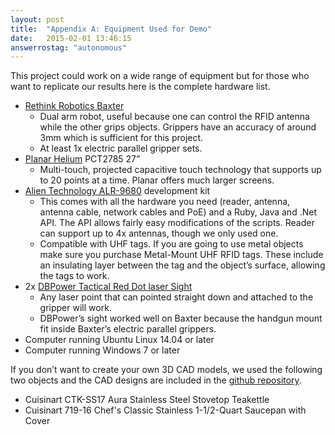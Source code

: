 ```yaml
---
layout: post
title:  "Appendix A: Equipment Used for Demo"
date:   2015-02-01 13:46:15
answerrostag: "autonomous"
---
```


This project could work on a wide range of equipment but for those who want to replicate our results here is the complete hardware list.

* [Rethink Robotics Baxter](http://www.rethinkrobotics.com/)
    * Dual arm robot, useful because one can control the RFID antenna while the other grips objects. Grippers have an accuracy of around 3mm which is sufficient for this project.
    * At least 1x electric parallel gripper sets.
* [Planar Helium](http://www.planar.com/products/desktop-touch-screen-monitors/24-inch/helium/) PCT2785 27”
    * Multi-touch, projected capacitive touch technology that supports up to 20 points at a time. Planar offers much larger screens.
* [Alien Technology ALR-9680](http://www.alientechnology.com/products/readers/commercial-4-port/) development kit
    * This comes with all the hardware you need (reader, antenna, antenna cable, network cables and PoE) and a Ruby, Java and .Net API. The API allows fairly easy modifications of the scripts. Reader can support up to 4x antennas, though we only used one.
    * Compatible with UHF tags. If you are going to use metal objects make sure you purchase Metal-Mount UHF RFID tags. These include an insulating layer between the tag and the object’s surface, allowing the tags to work.
* 2x [DBPower Tactical Red Dot laser Sight](http://www.amazon.com/gp/product/B00E7P3D4E)
    * Any laser point that can pointed straight down and attached to the gripper will work.
    * DBPower’s sight worked well on Baxter because the handgun mount fit inside Baxter’s electric parallel grippers.
* Computer running Ubuntu Linux 14.04 or later
* Computer running Windows 7 or later

If you don’t want to create your own 3D CAD models, we used the following two objects and the CAD designs are included in the [github repository](https://github.com/markwsilliman/Liatris/tree/master/WebServer/stl).

* Cuisinart CTK-SS17 Aura Stainless Steel Stovetop Teakettle
* Cuisinart 719-16 Chef's Classic Stainless 1-1/2-Quart Saucepan with Cover